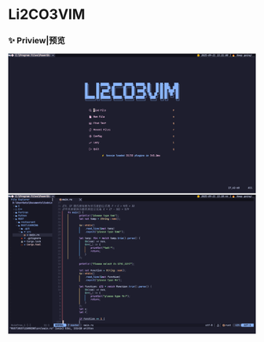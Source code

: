 # Li2CO3VIM
### ✨ Priview|预览
<div align="center">
  <img src="./li2co3vim1.png"/>
  <img src="./li2co3vim2.png"/>
</div>
